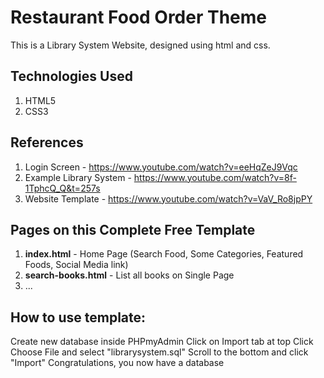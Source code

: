 # Restaurant Food Order Theme
This is a Library System Website, designed using html and css.


## Technologies Used
1. HTML5
2. CSS3


## References
1. Login Screen - https://www.youtube.com/watch?v=eeHqZeJ9Vqc
2. Example Library System - https://www.youtube.com/watch?v=8f-1TphcQ_Q&t=257s
3. Website Template - https://www.youtube.com/watch?v=VaV_Ro8jpPY


## Pages on this Complete Free Template
1. **index.html** - Home Page (Search Food, Some Categories, Featured Foods, Social Media link)
2. **search-books.html** - List all books on Single Page
3. ...

## How to use template:
Create new database inside PHPmyAdmin
Click on Import tab at top
Click Choose File and select "librarysystem.sql"
Scroll to the bottom and click "Import"
Congratulations, you now have a database